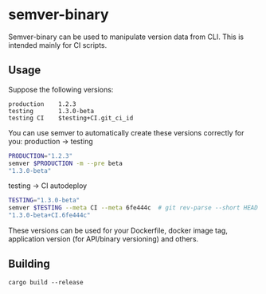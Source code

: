 # semver-binary

Semver-binary can be used to manipulate version data from CLI. This is intended mainly
for CI scripts.

## Usage
Suppose the following versions:
```notrust
production    1.2.3
testing       1.3.0-beta
testing CI    $testing+CI.git_ci_id
```

You can use semver to automatically create these versions correctly for you:
production -> testing
```bash
PRODUCTION="1.2.3"
semver $PRODUCTION -m --pre beta
"1.3.0-beta"
```

testing -> CI autodeploy
```bash
TESTING="1.3.0-beta"
semver $TESTING --meta CI --meta 6fe444c  # git rev-parse --short HEAD
"1.3.0-beta+CI.6fe444c"
```

These versions can be used for your Dockerfile, docker image tag, application version (for API/binary versioning)
and others.

## Building
```
cargo build --release
```